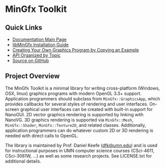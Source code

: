 # MinGfx Toolkit

## Quick Links

* [Documentation Main Page][1]
* [libMinGfx Installation Guide][2]
* [Creating Your Own Graphics Program by Copying an Example][3]
* [API Organized by Topic][4]
* [Source on GitHub][5]

[1]: https://ivlab.github.io/MinGfx/html/html/api.html
[2]: https://ivlab.github.io/MinGfx/html/html/installation.html
[3]: https://ivlab.github.io/MinGfx/html/html/installation.html#example
[4]: https://ivlab.github.io/MinGfx/html/html/api.html
[5]: https://github.com/ivlab/MinGfx

## Project Overview

The MinGfx Toolkit is a minimal library for writing cross-platform (Windows,
OSX, linux) graphics programs with modern OpenGL 3.3+ support. Application
programmers should subclass from `MinGfx::GraphicsApp`, which provides callbacks
for several styles of rendering and user interfaces. On-screen graphical user
interfaces can be created with built-in support for NanoGUI. 2D vector graphics
rendering is supported by linking with NanoVG. 3D graphics rendering is
supported via `MinGfx::Mesh`, `MinGfx::Shader`, `MinGfx::Texture2D`, and related
classes. Additionally, application programmers can do whatever custom 2D or 3D
rendering is needed with direct calls to OpenGL.

The library is maintained by Prof. Daniel Keefe (dfk@umn.edu) and is used for
instructional purposes in UMN computer science courses (CSci-4611, CSci-3081W,
...) as well as some research projects. See LICENSE.txt for additional details.
